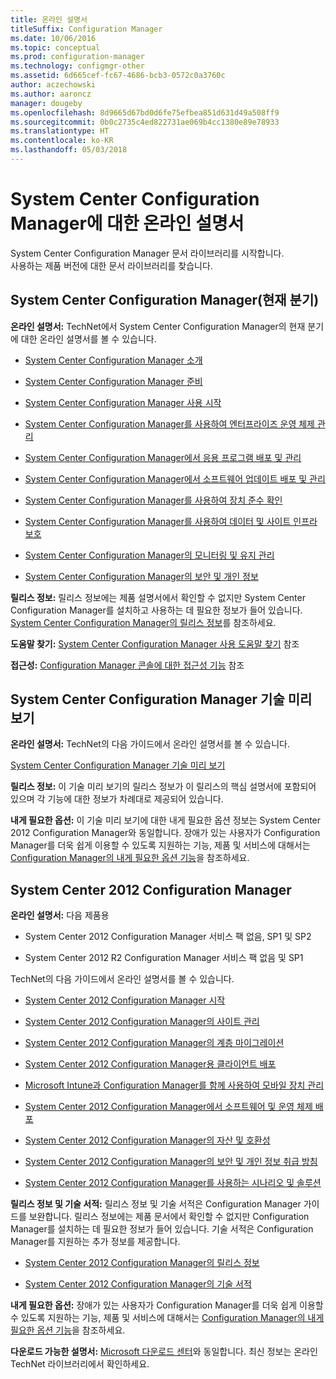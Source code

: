 ```yaml
---
title: 온라인 설명서
titleSuffix: Configuration Manager
ms.date: 10/06/2016
ms.topic: conceptual
ms.prod: configuration-manager
ms.technology: configmgr-other
ms.assetid: 6d665cef-fc67-4686-bcb3-0572c0a3760c
author: aczechowski
ms.author: aaroncz
manager: dougeby
ms.openlocfilehash: 8d9665d67bd0d6fe75efbea851d631d49a508ff9
ms.sourcegitcommit: 0b0c2735c4ed822731ae069b4cc1380e89e78933
ms.translationtype: HT
ms.contentlocale: ko-KR
ms.lasthandoff: 05/03/2018
---
```

# <a name="online-documentation-for-system-center-configuration-manager"></a>System Center Configuration Manager에 대한 온라인 설명서


System Center Configuration Manager 문서 라이브러리를 시작합니다.  
사용하는 제품 버전에 대한 문서 라이브러리를 찾습니다.  

## <a name="system-center-configuration-manager-current-branch"></a>System Center Configuration Manager(현재 분기)  
**온라인 설명서:** TechNet에서 System Center Configuration Manager의 현재 분기에 대한 온라인 설명서를 볼 수 있습니다.  

-   [System Center Configuration Manager 소개](https://technet.microsoft.com/library/mt622715.aspx)  

-   [System Center Configuration Manager 준비](https://technet.microsoft.com/library/mt608540.aspx)  

-   [System Center Configuration Manager 사용 시작](https://technet.microsoft.com/library/mt608544.aspx)  

-   [System Center Configuration Manager를 사용하여 엔터프라이즈 운영 체제 관리](https://technet.microsoft.com/library/mt627933.aspx)  

-   [System Center Configuration Manager에서 응용 프로그램 배포 및 관리](https://technet.microsoft.com/library/mt627959.aspx)  

-   [System Center Configuration Manager에서 소프트웨어 업데이트 배포 및 관리](https://technet.microsoft.com/library/mt634340.aspx)  

-   [System Center Configuration Manager를 사용하여 장치 준수 확인](https://technet.microsoft.com/library/mt595717.aspx)  

-   [System Center Configuration Manager를 사용하여 데이터 및 사이트 인프라 보호](https://technet.microsoft.com/library/mt613161.aspx)  

-   [System Center Configuration Manager의 모니터링 및 유지 관리](https://technet.microsoft.com/library/mt612855.aspx)  

-   [System Center Configuration Manager의 보안 및 개인 정보](https://technet.microsoft.com/library/mt622694.aspx)  

**릴리스 정보:** 릴리스 정보에는 제품 설명서에서 확인할 수 없지만 System Center Configuration Manager를 설치하고 사용하는 데 필요한 정보가 들어 있습니다. [System Center Configuration Manager의 릴리스 정보](https://technet.microsoft.com/library/mt592024.aspx)를 참조하세요.  

**도움말 찾기:** [System Center Configuration Manager 사용 도움말 찾기](https://technet.microsoft.com/library/mt628521.aspx) 참조  

**접근성:** [Configuration Manager 콘솔에 대한 접근성 기능](https://technet.microsoft.com/library/mt628521.aspx) 참조  


## <a name="system-center-configuration-manager-technical-preview"></a>System Center Configuration Manager 기술 미리 보기  
**온라인 설명서:** TechNet의 다음 가이드에서 온라인 설명서를 볼 수 있습니다.  

 [System Center Configuration Manager 기술 미리 보기](https://go.microsoft.com/fwlink/p/?LinkId=534001)  

**릴리스 정보:** 이 기술 미리 보기의 릴리스 정보가 이 릴리스의 핵심 설명서에 포함되어 있으며 각 기능에 대한 정보가 차례대로 제공되어 있습니다.  

**내게 필요한 옵션:** 이 기술 미리 보기에 대한 내게 필요한 옵션 정보는 System Center 2012 Configuration Manager와 동일합니다. 장애가 있는 사용자가 Configuration Manager를 더욱 쉽게 이용할 수 있도록 지원하는 기능, 제품 및 서비스에 대해서는 [Configuration Manager의 내게 필요한 옵션 기능](http://go.microsoft.com/fwlink/p/?LinkId=258586)을 참조하세요.  

## <a name="system-center-2012-configuration-manager"></a>System Center 2012 Configuration Manager  
**온라인 설명서:** 다음 제품용  

-   System Center 2012 Configuration Manager 서비스 팩 없음, SP1 및 SP2  

-   System Center 2012 R2 Configuration Manager 서비스 팩 없음 및 SP1  

TechNet의 다음 가이드에서 온라인 설명서를 볼 수 있습니다.  

-   [System Center 2012 Configuration Manager 시작](https://go.microsoft.com/fwlink/p/?LinkId=210632)  

-   [System Center 2012 Configuration Manager의 사이트 관리](https://go.microsoft.com/fwlink/p/?LinkId=210636)  

-   [System Center 2012 Configuration Manager의 계층 마이그레이션](https://go.microsoft.com/fwlink/p/?LinkId=210645)  

-   [System Center 2012 Configuration Manager용 클라이언트 배포](https://go.microsoft.com/fwlink/p/?LinkId=210638)  

-   [Microsoft Intune과 Configuration Manager를 함께 사용하여 모바일 장치 관리](https://go.microsoft.com/fwlink/?LinkId=529959)  

-   [System Center 2012 Configuration Manager에서 소프트웨어 및 운영 체제 배포](https://go.microsoft.com/fwlink/p/?LinkId=210635)  

-   [System Center 2012 Configuration Manager의 자산 및 호환성](https://go.microsoft.com/fwlink/p/?LinkId=210639)  

-   [System Center 2012 Configuration Manager의 보안 및 개인 정보 취급 방침](https://go.microsoft.com/fwlink/p/?LinkId=210640)  

-   [System Center 2012 Configuration Manager를 사용하는 시나리오 및 솔루션](https://go.microsoft.com/fwlink/p/?LinkId=290889)  

 **릴리스 정보 및 기술 서적:** 릴리스 정보 및 기술 서적은 Configuration Manager 가이드를 보완합니다. 릴리스 정보에는 제품 문서에서 확인할 수 없지만 Configuration Manager를 설치하는 데 필요한 정보가 들어 있습니다. 기술 서적은 Configuration Manager를 지원하는 추가 정보를 제공합니다.  

-   [System Center 2012 Configuration Manager의 릴리스 정보](http://go.microsoft.com/fwlink/?LinkId=529437)  

-   [System Center 2012 Configuration Manager의 기술 서적](http://go.microsoft.com/fwlink/p/?LinkId=261032)  

**내게 필요한 옵션:** 장애가 있는 사용자가 Configuration Manager를 더욱 쉽게 이용할 수 있도록 지원하는 기능, 제품 및 서비스에 대해서는 [Configuration Manager의 내게 필요한 옵션 기능](http://go.microsoft.com/fwlink/p/?LinkId=258586)을 참조하세요.  

**다운로드 가능한 설명서:** [Microsoft 다운로드 센터](http://go.microsoft.com/fwlink/?LinkId=253643)와 동일합니다. 최신 정보는 온라인 TechNet 라이브러리에서 확인하세요.
